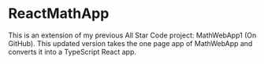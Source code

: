 # ReactMathApp
 This is an extension of my previous All Star Code project: MathWebApp1 (On GitHub). This updated version takes the one page app of MathWebApp and converts it into a TypeScript React app.

